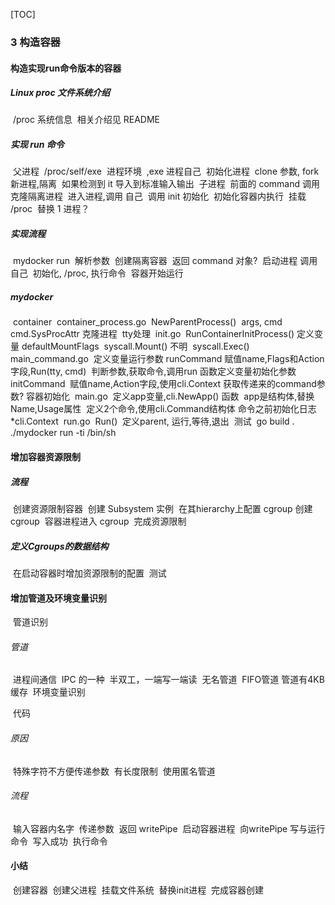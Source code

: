[TOC]

### 3 构造容器

####   构造实现run命令版本的容器

#####     Linux proc 文件系统介绍

​      /proc 系统信息
​      相关介绍见 README

#####     实现 run 命令

​      父进程
​        /proc/self/exe
​          进程环境
​          ,exe 进程自己
​        初始化进程
​        clone 参数, fork 新进程,隔离
​        如果检测到 it 导入到标准输入输出
​      子进程
​        前面的 command 调用
​          克隆隔离进程
​          进入进程,调用 自己
​          调用 init 初始化
​      初始化
​        容器内执行
​          挂载 /proc
​          替换 1 进程？

#####     实现流程

​      mydocker run
​      解析参数
​      创建隔离容器
​      返回 command 对象?
​      启动进程
​      调用自己
​      初始化, /proc, 执行命令
​      容器开始运行

#####     mydocker

​      container
​        container_process.go
​          NewParentProcess()
​          args, cmd
​          cmd.SysProcAttr 克隆进程
​          tty处理
​        init.go
​          RunContainerInitProcess()
​          定义变量 defaultMountFlags
​          syscall.Mount() 不明
​          syscall.Exec()
​      main_command.go
​        定义变量运行参数 runCommand
​        赋值name,Flags和Action字段,Run(tty, cmd)
​        判断参数,获取命令,调用run 函数
​        定义变量初始化参数 initCommand
​        赋值name,Action字段,使用cli.Context
​        获取传递来的command参数? 容器初始化
​      main.go
​        定义app变量,cli.NewApp() 函数
​        app是结构体,替换Name,Usage属性
​        定义2个命令,使用cli.Command结构体
​        命令之前初始化日志 *cli.Context
​      run.go
​        Run()
​        定义parent, 运行,等待,退出
​    测试
​      go build .
​      ./mydocker run -ti /bin/sh

####   增加容器资源限制

#####     流程

​      创建资源限制容器
​      创建 Subsystem 实例
​      在其hierarchy上配置 cgroup
​      创建 cgroup
​      容器进程进入 cgroup
​      完成资源限制

#####     定义Cgroups的数据结构

​    在启动容器时增加资源限制的配置
​    测试

####   增加管道及环境变量识别

​    管道识别

######       管道

​        进程间通信
​        IPC 的一种
​        半双工，一端写一端读
​        无名管道
​        FIFO管道
​        管道有4KB缓存
​    环境变量识别

​    代码

######       原因

​        特殊字符不方便传递参数
​        有长度限制
​        使用匿名管道

######       流程

​        输入容器内名字
​        传递参数
​        返回 writePipe
​        启动容器进程
​        向writePipe 写与运行命令
​        写入成功
​        执行命令

####   小结

​    创建容器
​    创建父进程
​    挂载文件系统
​      替换init进程
​    完成容器创建